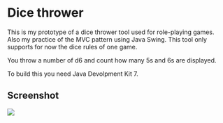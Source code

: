 Dice thrower
======

This is my prototype of a dice thrower tool used for role-playing games.
Also my practice of the MVC pattern using Java Swing.
This tool only supports for now the dice rules of one game.

You throw a number of d6 and count how many 5s and 6s are displayed.

To build this you need Java Devolpment Kit 7.

Screenshot
------

![](http://i.imgur.com/K6iFM9b.png)